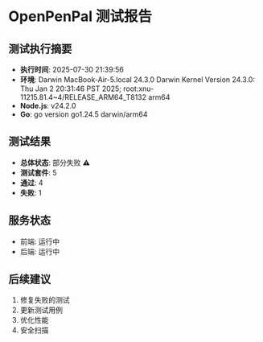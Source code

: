 # OpenPenPal 测试报告

## 测试执行摘要
- **执行时间**: 2025-07-30 21:39:56
- **环境**: Darwin MacBook-Air-5.local 24.3.0 Darwin Kernel Version 24.3.0: Thu Jan  2 20:31:46 PST 2025; root:xnu-11215.81.4~4/RELEASE_ARM64_T8132 arm64
- **Node.js**: v24.2.0
- **Go**: go version go1.24.5 darwin/arm64

## 测试结果
- **总体状态**: 部分失败 ⚠️
- **测试套件**: 5
- **通过**: 4
- **失败**: 1

## 服务状态
- 前端: 运行中
- 后端: 运行中

## 后续建议
1. 修复失败的测试
2. 更新测试用例
3. 优化性能
4. 安全扫描

